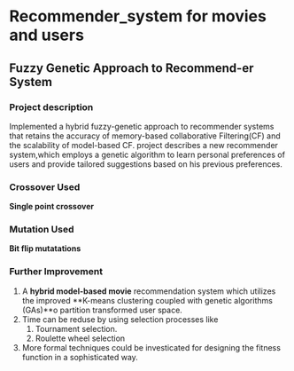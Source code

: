 # Recommender_system for movies and users

## Fuzzy Genetic Approach to Recommend-er System

### Project description
Implemented a hybrid fuzzy-genetic approach to recommender systems that retains the accuracy of memory-based collaborative Filtering(CF) and the scalability of model-based CF. project describes a new recommender system,which employs a genetic algorithm to learn personal preferences of users and provide tailored suggestions based on his previous preferences. 

### Crossover Used
**Single point crossover**

### Mutation Used
**Bit flip mutatations**

### Further Improvement
1. A **hybrid model-based movie** recommendation system which utilizes the improved **K-means clustering coupled with genetic algorithms (GAs)**o partition transformed user space.
2. Time can be reduse by using selection processes like 
   1. Tournament selection.
   2. Roulette wheel selection
3. More formal techniques could be investicated for designing the fitness function in a sophisticated way.

